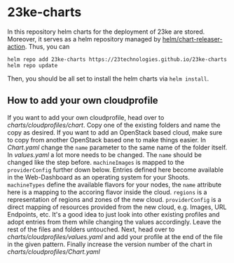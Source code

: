 # 23ke-charts

In this repository helm charts for the deployment of 23ke are stored.
Moreover, it serves as a helm repository managed by [helm/chart-releaser-action](https://github.com/helm/chart-releaser-action).
Thus, you can

``` shell
helm repo add 23ke-charts https://23technologies.github.io/23ke-charts
helm repo update
```

Then, you should be all set to install the helm charts via `helm install`.

## How to add your own cloudprofile

If you want to add your own cloudprofile, head over to *charts/cloudprofiles/chart*.
Copy one of the existing folders and name the copy as desired. If you want to add an OpenStack based cloud, make sure to copy from another OpenStack based one to make things easier.
In *Chart.yaml* change the `name` parameter to the same name of the folder itself.
In *values.yaml* a lot more needs to be changed.
The `name` should be changed like the step before.
`machineImages` is mapped to the `providerConfig` further down below. Entries defined here become available in the Web-Dashboard as an operating system for your Shoots.
`machineTypes` define the available flavors for your nodes, the `name` attribute here is a mapping to the accoring flavor inside the cloud.
`regions` is a representation of regions and zones of the new cloud.
`providerConfig` is a direct mapping of resources provided from the new cloud, e.g. Images, URL Endpoints, etc. It's a good idea to just look into other existing profiles and adopt entries from them while changing the values accordingly.
Leave the rest of the files and folders untouched.
Next, head over to *charts/cloudprofiles/values.yaml* and add your profile at the end of the file in the given pattern.
Finally increase the version number of the chart in *charts/cloudprofiles/Chart.yaml*
